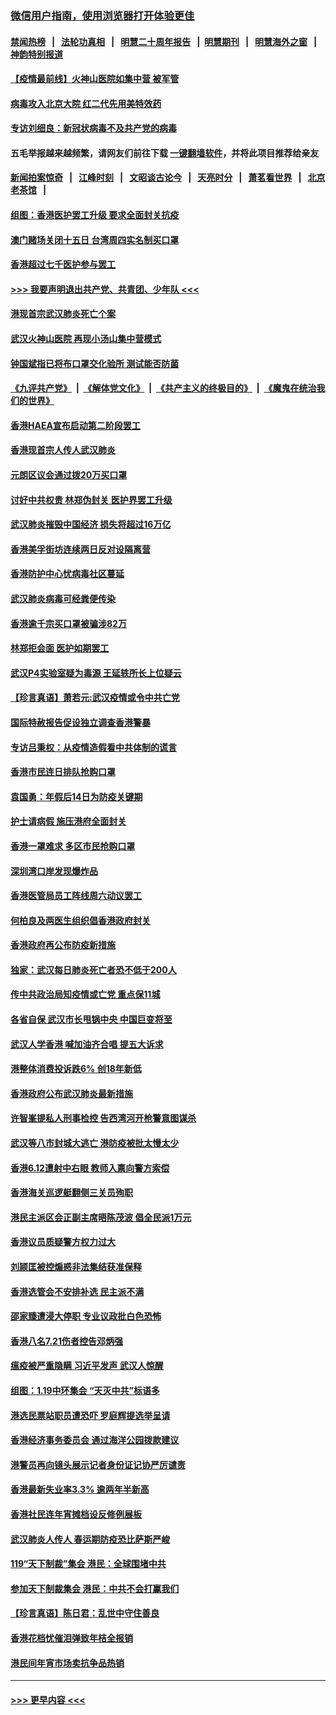 ### [微信用户指南，使用浏览器打开体验更佳](https://github.com/gfw-breaker/banned-news1/blob/master/indexes/wechat-guide.md?t=0)
#### [禁闻热榜](热点新闻.md?t=0)  &nbsp;&nbsp;|&nbsp;&nbsp; [法轮功真相](https://github.com/gfw-breaker/truth/blob/master/README.md?t=0) &nbsp;&nbsp;|&nbsp;&nbsp; [明慧二十周年报告](https://github.com/gfw-breaker/mh-reports/blob/master/README.md?t=0) &nbsp;&nbsp;|&nbsp;&nbsp;[明慧期刊](https://github.com/gfw-breaker/mh-qikan) &nbsp;&nbsp;|&nbsp;&nbsp; [明慧海外之窗](https://github.com/gfw-breaker/mh-news/blob/master/README.md?t=0) &nbsp;&nbsp;|&nbsp;&nbsp; [神韵特别报道](https://github.com/gfw-breaker/mh-news/blob/master/shenyun.md?t=0)
#### [【疫情最前线】火神山医院如集中营 被军管](../pages/nsc415/n11847524.md?t=02060944) 
#### [病毒攻入北京大院 红二代先用美特效药](../pages/nsc415/n11847427.md?t=02060944) 
#### [专访刘细良：新冠状病毒不及共产党的病毒](../pages/nsc415/n11847164.md?t=02060944) 
#### 五毛举报越来越频繁，请网友们前往下载 [一键翻墙软件](https://github.com/gfw-breaker/ssr-accounts)，并将此项目推荐给亲友
#### [新闻拍案惊奇](https://github.com/gfw-breaker/banned-news1/blob/master/pages/link4.md) &nbsp;&nbsp;|&nbsp;&nbsp; [江峰时刻](https://github.com/gfw-breaker/banned-news1/blob/master/pages/link4.md) &nbsp;&nbsp;|&nbsp;&nbsp; [文昭谈古论今](https://github.com/gfw-breaker/banned-news1/blob/master/pages/link4.md) &nbsp;&nbsp;|&nbsp;&nbsp; [天亮时分](https://github.com/gfw-breaker/banned-news1/blob/master/pages/link4.md) &nbsp;&nbsp;|&nbsp;&nbsp; [萧茗看世界](https://github.com/gfw-breaker/banned-news1/blob/master/pages/link4.md) &nbsp;&nbsp;|&nbsp;&nbsp; [北京老茶馆](https://github.com/gfw-breaker/banned-news1/blob/master/pages/link4.md) &nbsp;&nbsp;|&nbsp;&nbsp; 
#### [组图：香港医护罢工升级 要求全面封关抗疫](../pages/nsc415/n11844107.md?t=02060944) 
#### [澳门赌场关闭十五日 台湾周四实名制买口罩](../pages/nsc415/n11845083.md?t=02060944) 
#### [香港超过七千医护参与罢工](../pages/nsc415/n11845051.md?t=02060944) 
#### [>>> 我要声明退出共产党、共青团、少年队 <<<](https://github.com/begood0513/goodnews/blob/master/quit/letter.md) 
#### [港现首宗武汉肺炎死亡个案](../pages/nsc415/n11844998.md?t=02060944) 
#### [武汉火神山医院 再现小汤山集中营模式](../pages/nsc415/n11844763.md?t=02060944) 
#### [钟国斌指已将布口罩交化验所 测试能否防菌](../pages/nsc415/n11842783.md?t=02060944) 
#### [《九评共产党》](https://github.com/begood0513/9ping.md/blob/master/README.md) &nbsp;|&nbsp; [《解体党文化》](../../../../jtdwh.md/blob/master/README.md)  &nbsp;|&nbsp; [《共产主义的终极目的》](../../../../gczydzjmd.md/blob/master/README.md) &nbsp;|&nbsp; [《魔鬼在统治我们的世界》](../../../../mgztzwmdsj.md/blob/master/README.md) 
#### [香港HAEA宣布启动第二阶段罢工](../pages/nsc415/n11842723.md?t=02060944) 
#### [香港现首宗人传人武汉肺炎](../pages/nsc415/n11842766.md?t=02060944) 
#### [元朗区议会通过拨20万买口罩](../pages/nsc415/n11842754.md?t=02060944) 
#### [讨好中共权贵 林郑伪封关 医护界罢工升级](../pages/nsc415/n11842359.md?t=02060944) 
#### [武汉肺炎摧毁中国经济 损失将超过16万亿](../pages/nsc415/n11839723.md?t=02060944) 
#### [香港美孚街坊连续两日反对设隔离营](../pages/nsc415/n11839962.md?t=02060944) 
#### [香港防护中心忧病毒社区蔓延](../pages/nsc415/n11839933.md?t=02060944) 
#### [武汉肺炎病毒可经粪便传染](../pages/nsc415/n11839939.md?t=02060944) 
#### [香港逾千宗买口罩被骗涉82万](../pages/nsc415/n11839914.md?t=02060944) 
#### [林郑拒会面 医护如期罢工](../pages/nsc415/n11839892.md?t=02060944) 
#### [武汉P4实验室疑为毒源 王延轶所长上位疑云](../pages/nsc415/n11835543.md?t=02060944) 
#### [【珍言真语】萧若元:武汉疫情或令中共亡党](../pages/nsc415/n11829394.md?t=02060944) 
#### [国际特赦报告促设独立调查香港警暴](../pages/nsc415/n11833845.md?t=02060944) 
#### [专访吕秉权：从疫情造假看中共体制的谎言](../pages/nsc415/n11833813.md?t=02060944) 
#### [香港市民连日排队抢购口罩](../pages/nsc415/n11833794.md?t=02060944) 
#### [袁国勇：年假后14日为防疫关键期](../pages/nsc415/n11831088.md?t=02060944) 
#### [护士请病假 施压港府全面封关](../pages/nsc415/n11831030.md?t=02060944) 
#### [香港一罩难求 多区市民抢购口罩](../pages/nsc415/n11831002.md?t=02060944) 
#### [深圳湾口岸发现爆炸品](../pages/nsc415/n11828802.md?t=02060944) 
#### [香港医管局员工阵线周六动议罢工](../pages/nsc415/n11828762.md?t=02060944) 
#### [何柏良及两医生组织倡香港政府封关](../pages/nsc415/n11828749.md?t=02060944) 
#### [香港政府再公布防疫新措施](../pages/nsc415/n11828716.md?t=02060944) 
#### [独家：武汉每日肺炎死亡者恐不低于200人](../pages/nsc415/n11828240.md?t=02060944) 
#### [传中共政治局知疫情或亡党 重点保11城](../pages/nsc415/n11828145.md?t=02060944) 
#### [各省自保 武汉市长甩锅中央 中国巨变将至](../pages/nsc415/n11828021.md?t=02060944) 
#### [武汉人学香港 喊加油齐合唱 提五大诉求](../pages/nsc415/n11827046.md?t=02060944) 
#### [港整体消费投诉跌6% 创18年新低](../pages/nsc415/n11817280.md?t=02060944) 
#### [香港政府公布武汉肺炎最新措施](../pages/nsc415/n11817152.md?t=02060944) 
#### [许智峯提私人刑事检控 告西湾河开枪警意图谋杀](../pages/nsc415/n11817132.md?t=02060944) 
#### [武汉等八市封城大逃亡 港防疫被批太慢太少](../pages/nsc415/n11817058.md?t=02060944) 
#### [香港6.12遭射中右眼 教师入禀向警方索偿](../pages/nsc415/n11814678.md?t=02060944) 
#### [香港海关巡逻艇翻侧三关员殉职](../pages/nsc415/n11814604.md?t=02060944) 
#### [港民主派区会正副主席晤陈茂波 倡全民派1万元](../pages/nsc415/n11814582.md?t=02060944) 
#### [香港议员质疑警方权力过大](../pages/nsc415/n11814560.md?t=02060944) 
#### [刘颕匡被控煽惑非法集结获准保释](../pages/nsc415/n11811727.md?t=02060944) 
#### [香港选管会不安排补选 民主派不满](../pages/nsc415/n11811691.md?t=02060944) 
#### [邵家臻遭浸大停职 专业议政批白色恐怖](../pages/nsc415/n11811670.md?t=02060944) 
#### [香港八名7.21伤者控告邓炳强](../pages/nsc415/n11811623.md?t=02060944) 
#### [瘟疫被严重隐瞒 习近平发声 武汉人惊醒](../pages/nsc415/n11811186.md?t=02060944) 
#### [组图：1.19中环集会 “天灭中共”标语多](../pages/nsc415/n11809514.md?t=02060944) 
#### [港选民票站职员遭恐吓 罗庭辉提选举呈请](../pages/nsc415/n11808914.md?t=02060944) 
#### [香港经济事务委员会 通过海洋公园拨款建议](../pages/nsc415/n11808906.md?t=02060944) 
#### [港警员再向镜头展示记者身份证记协严厉谴责](../pages/nsc415/n11808888.md?t=02060944) 
#### [香港最新失业率3.3% 逾两年半新高](../pages/nsc415/n11808887.md?t=02060944) 
#### [香港社民连年宵摊档设反修例展板](../pages/nsc415/n11808857.md?t=02060944) 
#### [武汉肺炎人传人 春运期防疫恐比萨斯严峻](../pages/nsc415/n11808739.md?t=02060944) 
#### [119“天下制裁”集会 港民：全球围堵中共](../pages/nsc415/n11806318.md?t=02060944) 
#### [参加天下制裁集会 港民：中共不会打赢我们](../pages/nsc415/n11806596.md?t=02060944) 
#### [【珍言真语】陈日君：乱世中守住善良](../pages/nsc415/n11806247.md?t=02060944) 
#### [香港花档忧催泪弹致年桔全报销](../pages/nsc415/n11806130.md?t=02060944) 
#### [港民间年宵市场卖抗争品热销](../pages/nsc415/n11806073.md?t=02060944) 

----
#### [ >>> 更早内容 <<< ](../indexes/nsc415-earlier.md)
